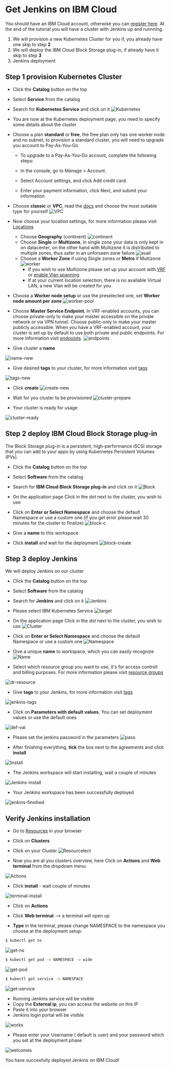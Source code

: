 # Get Jenkins on IBM Cloud

You should have an IBM Cloud account, otherwise you can [register here].
At the end of the tutorial you will have a cluster with Jenkins up and runnning.

1. We will provision a new Kubernetes Cluster for you if, you already have one skip to step **2**
2. We will deploy  the IBM Cloud Block Storage plug-in, if already have it skip to step **3**
3. Jenkins deployment

## Step 1 provision Kubernetes Cluster

* Click the **Catalog** button on the top 
* Select **Service** from the catalog
* Search for **Kubernetes Service** and click on it
![Kubernetes](/content/images/IBMCloud/kubernetes-select.png)
* You are now at the Kubernetes deployment page, you need to specify some details about the cluster 
* Choose a plan **standard** or **free**, the free plan only has one worker node and no subnet, to provision a standard cluster, you will need to upgrade you account to Pay-As-You-Go 
  * To upgrade to a Pay-As-You-Go account, complete the following steps:

  * In the console, go to Manage > Account.
  * Select Account settings, and click Add credit card.
  * Enter your payment information, click Next, and submit your information
* Choose **classic** or **VPC**, read the [docs] and choose the most suitable type for yourself 
 ![VPC](/content/images/IBMCloud/infra-select.png)
* Now choose your location settings, for more information please visit [Locations]
  * Choose **Geography** (continent)
![continent](/content/images/IBMCloud/location-geo.png)
  * Choose **Single** or **Multizone**, in single zone your data is only kept in on datacenter, on the other hand with Multizone it is distributed to multiple zones, thus  safer in an unforseen zone failure 
![avail](/content/images/IBMCloud/location-avail.png)
  * Choose a **Worker Zone** if using Single zones or **Metro** if Multizone
 ![worker](/content/images/IBMCloud/location-worker.png) 
    * If you wish to use Multizone please set up your account with [VRF] or [enable Vlan spanning]
    * If at your current location selection, there is no available Virtual LAN, a new Vlan will be created for you 
 
* Choose a **Worker node setup** or use the preselected one, set **Worker node amount per zone**
![worker-pool](/content/images/IBMCloud/worker-pool.png)
* Choose **Master Service Endpoint**,  In VRF-enabled accounts, you can choose private-only to make your master accessible on the private network or via VPN tunnel. Choose public-only to make your master publicly accessible. When you have a VRF-enabled account, your cluster is set up by default to use both private and public endpoints. For more information visit [endpoints].
![endpoints](/content/images/IBMCloud/endpoints.png)
* Give cluster a **name**

![name-new](/content/images/IBMCloud/name-new.png)
* Give desired **tags** to your cluster, for more information visit [tags]

![tags-new](/content/images/IBMCloud/tasg-new.png)
* Click **create**
![create-new](/content/images/IBMCloud/create-new.png)

* Wait for you cluster to be provisioned 
![cluster-prepare](/content/images/IBMCloud/cluster-prepare.png)
* Your cluster is ready for usage 

![cluster-ready](/content/images/IBMCloud/cluster-done.png)

## Step 2 deploy IBM Cloud Block Storage plug-in
The Block Storage plug-in is a persistent, high-performance iSCSI storage that you can add to your apps by using Kubernetes Persistent Volumes (PVs).
 
* Click the **Catalog** button on the top 
* Select **Software** from the catalog
* Search for **IBM Cloud Block Storage plug-in** and click on it
![Block](/content/images/IBMCloud/block-search.png)

* On the application page Click in the _dot_ next to the cluster, you wish to use
* Click on  **Enter or Select Namespace** and choose the default Namespace or use a custom one (if you get error please wait 30 minutes for the cluster to finalize)
![block-c](/content/images/IBMCloud/block-cluster.png)
* Give a **name** to this workspace 
* Click **install** and wait for the deployment
![block-create](/content/images/IBMCloud/block-storage-create.png)
 

## Step 3 deploy Jenkins
  
We will deploy  Jenkins on our cluster 
  
* Click the **Catalog** button on the top 
* Select **Software** from the catalog
* Search for **Jenkins** and click on it
![Jenkins](/content/images/IBMCloud/search.png)

* Please select IBM Kubernetes Service
![target](/content/images/IBMCloud/target-select.png)

* On the application page Click in the _dot_ next to the cluster, you wish to use
![Cluster](/content/images/IBMCloud/cluster-select.png)
* Click on  **Enter or Select Namespace** and choose the default Namespace or use a custom one 
![Namespace](/content/images/IBMCloud/details-namespace.png)
* Give a unique **name** to workspace, which you can easily recognize
![Name](/content/images/IBMCloud/details-names.png)
* Select which resource group you want to use, it's for access controll and billing purposes. For more information please visit [resource groups]

![dr-resource](/content/images/IBMCloud/details-resource.png)

* Give **tags** to your Jenkins, for more information visit [tags]

![jenkins-tags](/content/images/IBMCloud/details-tags.png)

* Click on **Parameters with default values**, You can set deployment values or use the default ones

![def-val](/content/images/IBMCloud/parameters.png)

* Please set the jenkins password in the parameters
![pass](/content/images/IBMCloud/password.png)

* After finishing everything, **tick** the box next to the agreements and click **install**

![Install](/content/images/IBMCloud/install.png)

* The Jenkins workspace will start installing, wait a couple of minutes 

![Jenkins-install](/content/images/IBMCloud/mainin-progress.png)

* Your  Jenkins workspace has been successfully deployed

![jenkins-finsihed](/content/images/IBMCloud/done.png)

## Verify Jenkins installation

* Go to [Resources] in your browser 
* Click on **Clusters**
* Click on your Cluster
![Resourcelect](/content/images/IBMCloud/resource-select.png)

* Now you are at you clusters overview, here Click on **Actions** and **Web terminal** from the dropdown menu


![Actions](/content/images/IBMCloud/cluster-main.png)

* Click **install** - wait couple of minutes 

![terminal-install](/content/images/IBMCloud/terminal-install.jpg)

* Click on **Actions**
* Click **Web terminal** --> a terminal will open up

* **Type** in the terminal, please change NAMESPACE to the namespace you choose at the deployment setup:

 ```sh
$ kubectl get ns
```
![get-ns](/content/images/IBMCloud/get-ns.png)


 ```sh
$ kubectl get pod -n NAMESPACE -o wide 
```
![get-pod](/content/images/IBMCloud/get-pods.png)


 ```sh
$ kubectl get service -n NAMESPACE
```
![get-service](/content/images/IBMCloud/get-service.png)


* Running Jenkins service will be visible 
* Copy the **External ip**, you can access the website on this IP
* Paste it into your browser
* Jenkins login portal will be visible

![works](/content/images/IBMCloud/login.png)

* Please enter your Username ( default is user) and your password which you set at the deployment phase

![welcomes](/content/images/IBMCloud/welcome.png)

You have succesfully deployed Jenkins on IBM Cloud! 



 
   [IBM Cloud]: <http://cloud.ibm.com>
   [Resources]: <http://cloud.ibm.com/resources>
   [Register Here]: <http://cloud.ibm.com/registration>
   [docs]: <https://cloud.ibm.com/docs/containers?topic=containers-infrastructure_providers>
   [Locations]: <https://cloud.ibm.com/docs/containers?topic=containers-regions-and-zones#zones>
   [VRF]: <https://cloud.ibm.com/docs/dl?topic=dl-overview-of-virtual-routing-and-forwarding-vrf-on-ibm-cloud>
   [enable Vlan spanning]: <https://cloud.ibm.com/docs/vlans?topic=vlans-vlan-spanning#vlan-spanning>
   [endpoints]: <https://cloud.ibm.com/docs/account?topic=account-service-endpoints-overview>
   [tags]: <https://cloud.ibm.com/docs/account?topic=account-tag>
   [Resource groups]: <https://cloud.ibm.com/docs/account?topic=account-account_setup#bp_resourcegroups>
